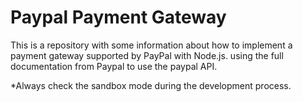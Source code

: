 # Paypal Payment Gateway
This is a repository with some information about how to implement a payment gateway supported by PayPal with Node.js. using the full documentation from Paypal to use the paypal API.

*Always check the sandbox mode during the development process. 
